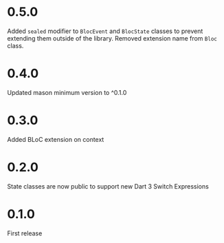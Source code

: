 # 0.5.0

Added `sealed` modifier to `BlocEvent` and `BlocState` classes to prevent extending them outside of the library.
Removed extension name from `Bloc` class.

# 0.4.0

Updated mason minimum version to ^0.1.0

# 0.3.0

Added BLoC extension on context

# 0.2.0

State classes are now public to support new Dart 3 Switch Expressions

# 0.1.0

First release
